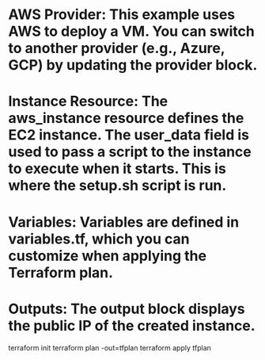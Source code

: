 # AWS Provider: This example uses AWS to deploy a VM. You can switch to another provider (e.g., Azure, GCP) by updating the provider block.
# Instance Resource: The aws_instance resource defines the EC2 instance. The user_data field is used to pass a script to the instance to execute when it starts. This is where the setup.sh script is run.
# Variables: Variables are defined in variables.tf, which you can customize when applying the Terraform plan.
# Outputs: The output block displays the public IP of the created instance.

terraform init
terraform plan -out=tfplan
terraform apply tfplan
